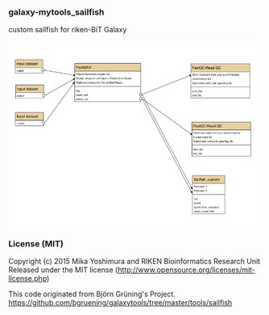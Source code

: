 ### galaxy-mytools_sailfish
custom sailfish for riken-BiT Galaxy

![sailfish-WF](https://github.com/myoshimura080822/galaxy-mytools_sailfish/blob/master/images/BiT_sailfishWF_image.png)

### License (MIT)

Copyright (c) 2015 Mika Yoshimura and RIKEN Bioinformatics Research Unit
Released under the MIT license (http://www.opensource.org/licenses/mit-license.php)

This code originated from Björn Grüning's Project.
https://github.com/bgruening/galaxytools/tree/master/tools/sailfish
